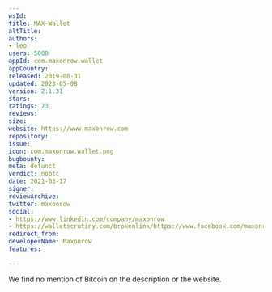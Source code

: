```yaml
---
wsId: 
title: MAX-Wallet
altTitle: 
authors:
- leo
users: 5000
appId: com.maxonrow.wallet
appCountry: 
released: 2019-08-31
updated: 2023-05-08
version: 2.1.31
stars: 
ratings: 73
reviews: 
size: 
website: https://www.maxonrow.com
repository: 
issue: 
icon: com.maxonrow.wallet.png
bugbounty: 
meta: defunct
verdict: nobtc
date: 2021-03-17
signer: 
reviewArchive: 
twitter: maxonrow
social:
- https://www.linkedin.com/company/maxonrow
- https://walletscrutiny.com/brokenlink/https://www.facebook.com/maxonrowblockchain
redirect_from: 
developerName: Maxonrow
features: 

---
```


We find no mention of Bitcoin on the description or the website.
